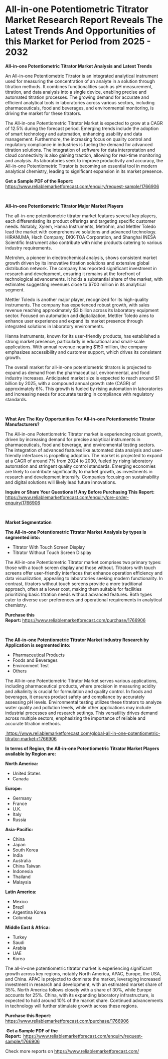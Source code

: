<p><h1>All-in-one Potentiometric Titrator Market Research Report Reveals The Latest Trends And Opportunities of this Market for Period from 2025 - 2032</h1></p><p><strong>All-in-one Potentiometric Titrator Market Analysis and Latest Trends</strong></p>
<p><p>An All-in-one Potentiometric Titrator is an integrated analytical instrument used for measuring the concentration of an analyte in a solution through titration methods. It combines functionalities such as pH measurement, titration, and data analysis into a single device, enabling precise and automated titration processes. The growing demand for accurate and efficient analytical tools in laboratories across various sectors, including pharmaceuticals, food and beverages, and environmental monitoring, is driving the market for these titrators.</p><p>The All-in-one Potentiometric Titrator Market is expected to grow at a CAGR of 12.5% during the forecast period. Emerging trends include the adoption of smart technology and automation, enhancing usability and data management. Furthermore, the increasing focus on quality control and regulatory compliance in industries is fueling the demand for advanced titration solutions. The integration of software for data interpretation and cloud connectivity is also gaining traction, allowing for real-time monitoring and analysis. As laboratories seek to improve productivity and accuracy, the All-in-one Potentiometric Titrator is becoming an essential tool in modern analytical chemistry, leading to significant expansion in its market presence.</p></p>
<p><strong>Get a Sample PDF of the Report:&nbsp;</strong> <a href="https://www.reliablemarketforecast.com/enquiry/request-sample/1766906?utm_campaign=2853&utm_medium=2&utm_source=Github&utm_content=ia&utm_term=27022025&utm_id=all-in-one-potentiometric-titrator">https://www.reliablemarketforecast.com/enquiry/request-sample/1766906</a></p>
<p>&nbsp;</p>
<p><strong>All-in-one Potentiometric Titrator Major Market Players</strong></p>
<p><p>The all-in-one potentiometric titrator market features several key players, each differentiating its product offerings and targeting specific customer needs. Notably, Xylem, Hanna Instruments, Metrohm, and Mettler Toledo lead the market with comprehensive solutions and advanced technology. HIRANUMA, Hach Company, DKK-TOA Corporation, and Shanghai INESA Scientific Instrument also contribute with niche products catering to various industry requirements.</p><p>Metrohm, a pioneer in electrochemical analysis, shows consistent market growth driven by its innovative titration solutions and extensive global distribution network. The company has reported significant investment in research and development, ensuring it remains at the forefront of technological advancements. It holds a substantial share of the market, with estimates suggesting revenues close to $700 million in its analytical segment.</p><p>Mettler Toledo is another major player, recognized for its high-quality instruments. The company has experienced robust growth, with sales revenue reaching approximately $3 billion across its laboratory equipment sector. Focused on automation and digitalization, Mettler Toledo aims to enhance user experience and expand its market presence through integrated solutions in laboratory environments.</p><p>Hanna Instruments, known for its user-friendly products, has established a strong market presence, particularly in educational and small-scale applications. With annual revenue nearing $150 million, the company emphasizes accessibility and customer support, which drives its consistent growth.</p><p>The overall market for all-in-one potentiometric titrators is projected to expand as demand from the pharmaceutical, environmental, and food industry increases. Anticipated market size is expected to reach around $1 billion by 2025, with a compound annual growth rate (CAGR) of approximately 6%. This growth is fueled by rising automation in laboratories and increasing needs for accurate testing in compliance with regulatory standards.</p></p>
<p>&nbsp;</p>
<p><strong>What Are The Key Opportunities For All-in-one Potentiometric Titrator Manufacturers?</strong></p>
<p><p>The All-in-one Potentiometric Titrator market is experiencing robust growth, driven by increasing demand for precise analytical instruments in pharmaceuticals, food and beverage, and environmental testing sectors. The integration of advanced features like automated data analysis and user-friendly interfaces is propelling adoption. The market is projected to expand at a CAGR of around 7% from 2024 to 2030, fueled by rising laboratory automation and stringent quality control standards. Emerging economies are likely to contribute significantly to market growth, as investments in research and development intensify. Companies focusing on sustainability and digital solutions will likely lead future innovations.</p></p>
<p><strong>Inquire or Share Your Questions If Any Before Purchasing This Report:</strong> <a href="https://www.reliablemarketforecast.com/enquiry/pre-order-enquiry/1766906?utm_campaign=2853&utm_medium=2&utm_source=Github&utm_content=ia&utm_term=27022025&utm_id=all-in-one-potentiometric-titrator">https://www.reliablemarketforecast.com/enquiry/pre-order-enquiry/1766906</a></p>
<p>&nbsp;</p>
<p><strong>Market Segmentation</strong></p>
<p><strong>The All-in-one Potentiometric Titrator Market Analysis by types is segmented into:</strong></p>
<p><ul><li>Titrator With Touch Screen Display</li><li>Titrator Without Touch Screen Display</li></ul></p>
<p><p>The All-in-one Potentiometric Titrator market comprises two primary types: those with a touch screen display and those without. Titrators with touch screens offer user-friendly interfaces that enhance operation efficiency and data visualization, appealing to laboratories seeking modern functionality. In contrast, titrators without touch screens provide a more traditional approach, often at a lower cost, making them suitable for facilities prioritizing basic titration needs without advanced features. Both types cater to diverse user preferences and operational requirements in analytical chemistry.</p></p>
<p><strong>Purchase this Report:&nbsp;</strong><a href="https://www.reliablemarketforecast.com/purchase/1766906?utm_campaign=2853&utm_medium=2&utm_source=Github&utm_content=ia&utm_term=27022025&utm_id=all-in-one-potentiometric-titrator">https://www.reliablemarketforecast.com/purchase/1766906</a></p>
<p>&nbsp;</p>
<p><strong>The All-in-one Potentiometric Titrator Market Industry Research by Application is segmented into:</strong></p>
<p><ul><li>Pharmaceutical Products</li><li>Foods and Beverages</li><li>Environment Test</li><li>Others</li></ul></p>
<p><p>The All-in-one Potentiometric Titrator Market serves various applications, including pharmaceutical products, where precision in measuring acidity and alkalinity is crucial for formulation and quality control. In foods and beverages, it ensures product safety and compliance by accurately assessing pH levels. Environmental testing utilizes these titrators to analyze water quality and pollution levels, while other applications may include industrial processes and research settings. This versatility drives demand across multiple sectors, emphasizing the importance of reliable and accurate titration methods.</p></p>
<p><a href="https://www.reliablemarketforecast.com/global-all-in-one-potentiometric-titrator-market-r1766906?utm_campaign=2853&utm_medium=2&utm_source=Github&utm_content=ia&utm_term=27022025&utm_id=all-in-one-potentiometric-titrator">&nbsp;https://www.reliablemarketforecast.com/global-all-in-one-potentiometric-titrator-market-r1766906</a></p>
<p><strong>In terms of Region, the All-in-one Potentiometric Titrator Market Players available by Region are:</strong></p>
<p>
    <p> <strong> North America: </strong>
        <ul>
            <li>United States</li>
            <li>Canada</li>
        </ul>
        </p> 
    <p> <strong> Europe: </strong>
        <ul>
            <li>Germany</li>
            <li>France</li>
            <li>U.K.</li>
            <li>Italy</li>
            <li>Russia</li>
        </ul>
        </p> 
    <p> <strong> Asia-Pacific: </strong>
        <ul>
            <li>China</li>
            <li>Japan</li>
            <li>South Korea</li>
            <li>India</li>
            <li>Australia</li>
            <li>China Taiwan</li>
            <li>Indonesia</li>
            <li>Thailand</li>
            <li>Malaysia</li>
        </ul>
        </p> 
    <p> <strong> Latin America: </strong>
        <ul>
            <li>Mexico</li>
            <li>Brazil</li>
            <li>Argentina Korea</li>
            <li>Colombia</li>
        </ul>
        </p> 
    <p> <strong> Middle East & Africa: </strong>
        <ul>
            <li>Turkey</li>
            <li>Saudi</li>
            <li>Arabia</li>
            <li>UAE</li>
            <li>Korea</li>
        </ul>
    </p>
    </p>
<p><p>The all-in-one potentiometric titrator market is experiencing significant growth across key regions, notably North America, APAC, Europe, the USA, and China. APAC is projected to dominate the market, leveraging increased investment in research and development, with an estimated market share of 35%. North America follows closely with a share of 30%, while Europe accounts for 25%. China, with its expanding laboratory infrastructure, is expected to hold around 10% of the market share. Continued advancements in technology will further stimulate growth across these regions.</p></p>
<p><strong>Purchase this Report: </strong><a href="https://www.reliablemarketforecast.com/purchase/1766906?utm_campaign=2853&utm_medium=2&utm_source=Github&utm_content=ia&utm_term=27022025&utm_id=all-in-one-potentiometric-titrator">https://www.reliablemarketforecast.com/purchase/1766906</a></p>
<p>&nbsp;<strong>Get a Sample PDF of the Report:&nbsp;&nbsp;</strong><a href="https://www.reliablemarketforecast.com/enquiry/request-sample/1766906?utm_campaign=2853&utm_medium=2&utm_source=Github&utm_content=ia&utm_term=27022025&utm_id=all-in-one-potentiometric-titrator">https://www.reliablemarketforecast.com/enquiry/request-sample/1766906</a></p>
<p><strong></strong></p>
<p>Check more reports on <a href="https://www.reliablemarketforecast.com/?utm_campaign=2853&utm_medium=2&utm_source=Github&utm_content=ia&utm_term=27022025&utm_id=all-in-one-potentiometric-titrator">https://www.reliablemarketforecast.com/</a></p>